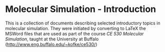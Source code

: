 # Molecular Simulation - Introduction
This is a collection of documents describing selected introductory topics in molecular simulation. They were initiated by converting to LaTeX the MSWord files that are used as part of the course *CE 530 Molecular Simulation*, taught at the University at Buffalo (http://www.eng.buffalo.edu/~kofke/ce530/)
